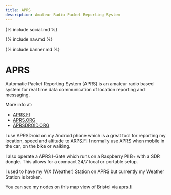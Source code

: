 ```yaml
---
title: APRS
description: Amateur Radio Packet Reporting System
---
```


{% include social.md %}

{% include nav.md %}

{% include banner.md %}

# APRS

Automatic Packet Reporting System (APRS) is an amateur radio based system for real time data communication of location reporting and messaging.

More info a﻿t:

* [APRS.FI](APRS.FI)
* [APRS.ORG](APRS.ORG)
* ﻿﻿﻿﻿﻿﻿﻿﻿﻿[APRSDROID.ORG](APRSDROID.ORG)

I use APRSDroid on my Android phone which is a great tool for reporting my location, speed and altitude to [ARPS.FI](ARPS.FI) I normally use APRS when mobile in the car, on the bike or walking.

I also operate a APRS I-Gate which runs on a Raspberry PI B+ with a SDR dongle. This allows for a compact 24/7 local or portable setup.

I used to have my WX (Weather) Station on APRS but currently my Weather Station is broken.

You can see my nodes on this map view of Bristol via [aprs.fi](https://aprs.fi/#!mt=roadmap&z=11&lat=51.4829&lng=-2.6549&timerange=3600)
